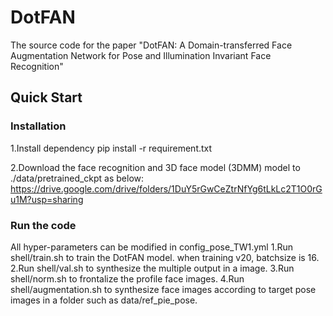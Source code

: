 # DotFAN
The source code for the paper "DotFAN: A Domain-transferred Face Augmentation Network for Pose and Illumination Invariant Face Recognition"

## Quick Start
### Installation
1.Install dependency
pip install -r requirement.txt

2.Download the face recognition and 3D face model (3DMM) model to ./data/pretrained_ckpt as below:
https://drive.google.com/drive/folders/1DuY5rGwCeZtrNfYg6tLkLc2T1O0rGu1M?usp=sharing

### Run the code
All hyper-parameters can be modified in config_pose_TW1.yml
    1.Run shell/train.sh to train the DotFAN model. when training v20, batchsize is 16.
    2.Run shell/val.sh to synthesize the multiple output in a image.
    3.Run shell/norm.sh to frontalize the profile face images.
    4.Run shell/augmentation.sh to synthesize face images according to target pose images in a folder such as data/ref_pie_pose.

